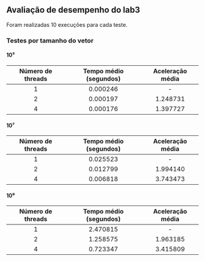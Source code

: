 ## Avaliação de desempenho do lab3
Foram realizadas 10 execuções para cada teste.

### Testes por tamanho do vetor
#### 10⁵
Número de threads | Tempo médio (segundos) | Aceleração média
:---------------: | :--------------------: | :--------------:
1 | 0.000246 | -
2 | 0.000197 | 1.248731
4 | 0.000176 | 1.397727

#### 10⁷
Número de threads | Tempo médio (segundos) | Aceleração média
:---------------: | :--------------------: | :--------------:
1 | 0.025523 | -
2 | 0.012799 | 1.994140
4 | 0.006818 | 3.743473

#### 10⁹
Número de threads | Tempo médio (segundos) | Aceleração média
:---------------: | :--------------------: | :--------------:
1 | 2.470815 | -
2 | 1.258575 | 1.963185
4 | 0.723347 | 3.415809
